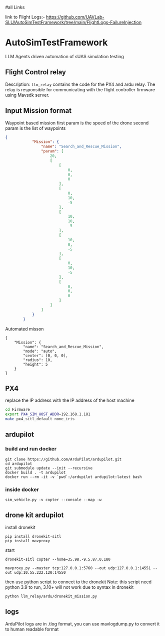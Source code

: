 #all Links

link to Flight Logs:- https://github.com/UAVLab-SLU/AutoSimTestFramework/tree/main/FlightLogs-FailureInjection






# AutoSimTestFramework
LLM Agents driven automation of sUAS simulation testing


## Flight Control relay
Description:
`llm_relay` contains the code for the PX4 and ardu relay. The relay is responsible for communicating with the flight controller firmware using Mavsdk server.

## Input Mission format

Waypoint based mission
first param is the speed of the drone
second param is the list of waypoints
```json
{
            "Mission": {
                "name": "Search_and_Rescue_Mission",
                "param": [
                    20,
                    [
                        [
                            0,
                            0,
                            0
                        ],
                        [
                            0,
                            10,
                            -5
                        ],
                        [
                            10,
                            10,
                            -5
                        ],
                        [
                            10,
                            0,
                            -5
                        ],
                        [
                            0,
                            10,
                            -5
                        ],
                        [
                            0,
                            0,
                            0
                        ]
                    ]
                ]
            }
        }
```

Automated misson
```
{
    "Mission": {
        "name": "Search_and_Rescue_Mission",
        "mode": "auto",
        "center": [0, 0, 0],
        "radius": 10,
        "height": 5
    }
}
```
## PX4
replace the IP address with the IP address of the host machine
```bash
cd Firmware
export PX4_SIM_HOST_ADDR=192.168.1.181
make px4_sitl_default none_iris
```

## ardupilot

### build and run docker
```
git clone https://github.com/ArduPilot/ardupilot.git
cd ardupilot
git submodule update --init --recursive
docker build . -t ardupilot
docker run --rm -it -v `pwd`:/ardupilot ardupilot:latest bash
```
### inside docker
```
sim_vehicle.py -v copter --console --map -w
```


## drone kit ardupilot

install dronekit
```
pip install dronekit-sitl
pip install mavproxy
```

start 
```
dronekit-sitl copter --home=35.98,-9.5.87,0,180
```
```
mavproxy.py --master tcp:127.0.0.1:5760 --out udp:127.0.0.1:14551 --out udp:10.55.222.120:14550
```

then use python script to connect to the dronekit
Note: this script need python 3.9 to run, 3.10+ will not work due to syntax in dronekit
```
python llm_relay/ardu/dronekit_mission.py
```

## logs
ArduPilot logs are in .tlog format, you can use mavlogdump.py to convert it to human readable format
```

